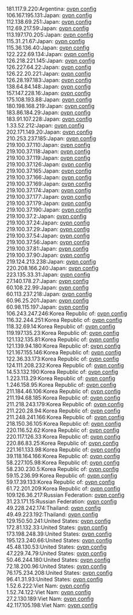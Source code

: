 181.117.9.220:Argentina: [ovpn config](vpn/181_117_9_220.ovpn)  
106.167.195.131:Japan: [ovpn config](vpn/106_167_195_131.ovpn)  
112.138.69.251:Japan: [ovpn config](vpn/112_138_69_251.ovpn)  
112.69.217.59:Japan: [ovpn config](vpn/112_69_217_59.ovpn)  
113.197.170.205:Japan: [ovpn config](vpn/113_197_170_205.ovpn)  
115.31.21.67:Japan: [ovpn config](vpn/115_31_21_67.ovpn)  
115.36.136.40:Japan: [ovpn config](vpn/115_36_136_40.ovpn)  
122.222.69.134:Japan: [ovpn config](vpn/122_222_69_134.ovpn)  
126.218.221.145:Japan: [ovpn config](vpn/126_218_221_145.ovpn)  
126.227.64.22:Japan: [ovpn config](vpn/126_227_64_22.ovpn)  
126.22.20.221:Japan: [ovpn config](vpn/126_22_20_221.ovpn)  
126.28.197.183:Japan: [ovpn config](vpn/126_28_197_183.ovpn)  
138.64.84.148:Japan: [ovpn config](vpn/138_64_84_148.ovpn)  
157.147.228.16:Japan: [ovpn config](vpn/157_147_228_16.ovpn)  
175.108.193.88:Japan: [ovpn config](vpn/175_108_193_88.ovpn)  
180.198.168.219:Japan: [ovpn config](vpn/180_198_168_219.ovpn)  
183.86.184.29:Japan: [ovpn config](vpn/183_86_184_29.ovpn)  
183.91.107.228:Japan: [ovpn config](vpn/183_91_107_228.ovpn)  
1.33.52.212:Japan: [ovpn config](vpn/1_33_52_212.ovpn)  
202.171.149.20:Japan: [ovpn config](vpn/202_171_149_20.ovpn)  
210.253.237.185:Japan: [ovpn config](vpn/210_253_237_185.ovpn)  
219.100.37.110:Japan: [ovpn config](vpn/219_100_37_110.ovpn)  
219.100.37.118:Japan: [ovpn config](vpn/219_100_37_118.ovpn)  
219.100.37.119:Japan: [ovpn config](vpn/219_100_37_119.ovpn)  
219.100.37.126:Japan: [ovpn config](vpn/219_100_37_126.ovpn)  
219.100.37.165:Japan: [ovpn config](vpn/219_100_37_165.ovpn)  
219.100.37.166:Japan: [ovpn config](vpn/219_100_37_166.ovpn)  
219.100.37.169:Japan: [ovpn config](vpn/219_100_37_169.ovpn)  
219.100.37.174:Japan: [ovpn config](vpn/219_100_37_174.ovpn)  
219.100.37.177:Japan: [ovpn config](vpn/219_100_37_177.ovpn)  
219.100.37.179:Japan: [ovpn config](vpn/219_100_37_179.ovpn)  
219.100.37.190:Japan: [ovpn config](vpn/219_100_37_190.ovpn)  
219.100.37.2:Japan: [ovpn config](vpn/219_100_37_2.ovpn)  
219.100.37.24:Japan: [ovpn config](vpn/219_100_37_24.ovpn)  
219.100.37.29:Japan: [ovpn config](vpn/219_100_37_29.ovpn)  
219.100.37.54:Japan: [ovpn config](vpn/219_100_37_54.ovpn)  
219.100.37.56:Japan: [ovpn config](vpn/219_100_37_56.ovpn)  
219.100.37.81:Japan: [ovpn config](vpn/219_100_37_81.ovpn)  
219.100.37.90:Japan: [ovpn config](vpn/219_100_37_90.ovpn)  
219.124.213.238:Japan: [ovpn config](vpn/219_124_213_238.ovpn)  
220.208.166.240:Japan: [ovpn config](vpn/220_208_166_240.ovpn)  
223.135.33.31:Japan: [ovpn config](vpn/223_135_33_31.ovpn)  
27.140.178.27:Japan: [ovpn config](vpn/27_140_178_27.ovpn)  
60.108.22.99:Japan: [ovpn config](vpn/60_108_22_99.ovpn)  
60.113.237.218:Japan: [ovpn config](vpn/60_113_237_218.ovpn)  
60.96.25.201:Japan: [ovpn config](vpn/60_96_25_201.ovpn)  
60.98.115.197:Japan: [ovpn config](vpn/60_98_115_197.ovpn)  
106.243.247.246:Korea Republic of: [ovpn config](vpn/106_243_247_246.ovpn)  
116.32.244.251:Korea Republic of: [ovpn config](vpn/116_32_244_251.ovpn)  
118.32.69.14:Korea Republic of: [ovpn config](vpn/118_32_69_14.ovpn)  
119.197.135.23:Korea Republic of: [ovpn config](vpn/119_197_135_23.ovpn)  
121.132.135.81:Korea Republic of: [ovpn config](vpn/121_132_135_81.ovpn)  
121.139.94.180:Korea Republic of: [ovpn config](vpn/121_139_94_180.ovpn)  
121.167.155.146:Korea Republic of: [ovpn config](vpn/121_167_155_146.ovpn)  
122.36.33.173:Korea Republic of: [ovpn config](vpn/122_36_33_173.ovpn)  
124.111.208.232:Korea Republic of: [ovpn config](vpn/124_111_208_232.ovpn)  
14.53.132.190:Korea Republic of: [ovpn config](vpn/14_53_132_190.ovpn)  
1.223.113.29:Korea Republic of: [ovpn config](vpn/1_223_113_29.ovpn)  
1.246.158.95:Korea Republic of: [ovpn config](vpn/1_246_158_95.ovpn)  
211.184.46.106:Korea Republic of: [ovpn config](vpn/211_184_46_106.ovpn)  
211.194.68.185:Korea Republic of: [ovpn config](vpn/211_194_68_185.ovpn)  
211.218.243.179:Korea Republic of: [ovpn config](vpn/211_218_243_179.ovpn)  
211.220.28.94:Korea Republic of: [ovpn config](vpn/211_220_28_94.ovpn)  
211.248.241.166:Korea Republic of: [ovpn config](vpn/211_248_241_166.ovpn)  
218.150.36.105:Korea Republic of: [ovpn config](vpn/218_150_36_105.ovpn)  
220.116.52.62:Korea Republic of: [ovpn config](vpn/220_116_52_62.ovpn)  
220.117.126.33:Korea Republic of: [ovpn config](vpn/220_117_126_33.ovpn)  
220.86.83.25:Korea Republic of: [ovpn config](vpn/220_86_83_25.ovpn)  
221.161.133.98:Korea Republic of: [ovpn config](vpn/221_161_133_98.ovpn)  
39.118.164.166:Korea Republic of: [ovpn config](vpn/39_118_164_166.ovpn)  
58.227.105.98:Korea Republic of: [ovpn config](vpn/58_227_105_98.ovpn)  
58.230.230.5:Korea Republic of: [ovpn config](vpn/58_230_230_5.ovpn)  
59.15.236.99:Korea Republic of: [ovpn config](vpn/59_15_236_99.ovpn)  
59.17.39.133:Korea Republic of: [ovpn config](vpn/59_17_39_133.ovpn)  
61.72.201.209:Korea Republic of: [ovpn config](vpn/61_72_201_209.ovpn)  
109.126.36.217:Russian Federation: [ovpn config](vpn/109_126_36_217.ovpn)  
31.23.171.15:Russian Federation: [ovpn config](vpn/31_23_171_15.ovpn)  
49.228.242.174:Thailand: [ovpn config](vpn/49_228_242_174.ovpn)  
49.49.223.192:Thailand: [ovpn config](vpn/49_49_223_192.ovpn)  
129.150.50.241:United States: [ovpn config](vpn/129_150_50_241.ovpn)  
172.81.132.33:United States: [ovpn config](vpn/172_81_132_33.ovpn)  
173.198.248.39:United States: [ovpn config](vpn/173_198_248_39.ovpn)  
195.123.240.66:United States: [ovpn config](vpn/195_123_240_66.ovpn)  
45.48.130.53:United States: [ovpn config](vpn/45_48_130_53.ovpn)  
47.229.74.79:United States: [ovpn config](vpn/47_229_74_79.ovpn)  
50.46.244.180:United States: [ovpn config](vpn/50_46_244_180.ovpn)  
72.18.200.96:United States: [ovpn config](vpn/72_18_200_96.ovpn)  
76.175.234.208:United States: [ovpn config](vpn/76_175_234_208.ovpn)  
96.41.31.93:United States: [ovpn config](vpn/96_41_31_93.ovpn)  
1.52.6.222:Viet Nam: [ovpn config](vpn/1_52_6_222.ovpn)  
1.52.74.122:Viet Nam: [ovpn config](vpn/1_52_74_122.ovpn)  
27.2.130.189:Viet Nam: [ovpn config](vpn/27_2_130_189.ovpn)  
42.117.105.198:Viet Nam: [ovpn config](vpn/42_117_105_198.ovpn)  
